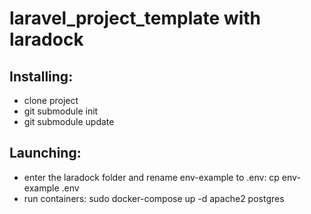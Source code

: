 # laravel_project_template with laradock

## Installing:
* clone project
* git submodule init 
* git submodule update

## Launching:
* enter the laradock folder and rename env-example to .env: cp env-example .env
* run containers: sudo docker-compose up -d apache2 postgres
